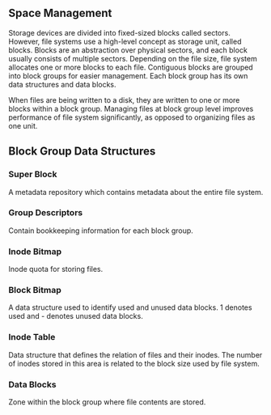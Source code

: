 ## Space Management

Storage devices are divided into fixed-sized blocks called sectors. However, file systems use a high-level concept as storage unit, called blocks. Blocks are an abstraction over physical sectors, and each block usually consists of multiple sectors. Depending on the file size, file system allocates one or more blocks to each file. Contiguous blocks are grouped into block groups for easier management. Each block group has its own data structures and data blocks.

When files are being written to a disk, they are written to one or more blocks within a block group. Managing files at block group level improves performance of file system significantly, as opposed to organizing files as one unit.

## Block Group Data Structures

### Super Block

A metadata repository which contains metadata about the entire file system.

### Group Descriptors

Contain bookkeeping information for each block group.

### Inode Bitmap

Inode quota for storing files.

### Block Bitmap

A data structure used to identify used and unused data blocks. 1 denotes used and - denotes unused data blocks.

### Inode Table

Data structure that defines the relation of files and their inodes. The number of inodes stored in this area is related to the block size used by file system.

### Data Blocks

Zone within the block group where file contents are stored.
